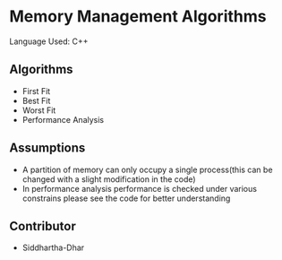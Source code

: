 # Memory Management Algorithms
Language Used: C++
## Algorithms
* First Fit
* Best Fit
* Worst Fit
* Performance Analysis
## Assumptions
* A partition of memory can only occupy a single process(this can be changed with a slight modification in the code)
* In performance analysis performance is checked under various constrains please see the code for better understanding
## Contributor
* Siddhartha-Dhar
